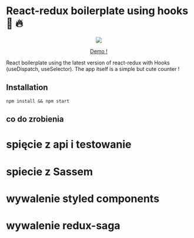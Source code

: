 # React-redux boilerplate using hooks :fishing_pole_and_fish: :fire:

<p align="center">
  <img src="./src/assets/images/header.png">
</p>

<div align="center">
  <a href="https://cranky-hypatia-4af44c.netlify.com">Demo !</a>
</div>


React boilerplate using the latest version of react-redux with Hooks (useDispatch, useSelector). The app itself is a simple but cute counter !

## Installation

`npm install && npm start`


## co do zrobienia
# spięcie z api i testowanie
# spiecie z Sassem
# wywalenie styled components
# wywalenie redux-saga
# 